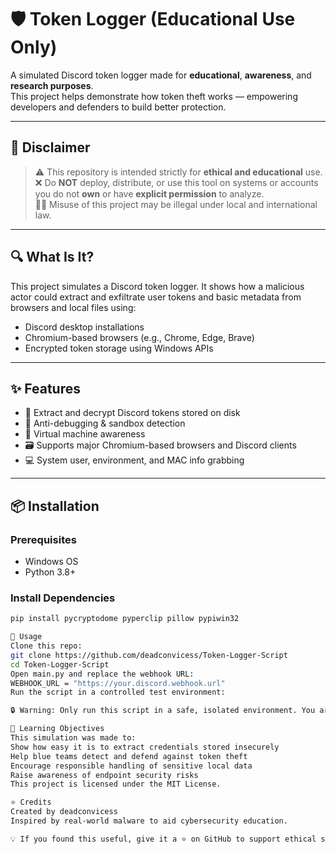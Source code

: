 # 🛡️ Token Logger (Educational Use Only)

A simulated Discord token logger made for **educational**, **awareness**, and **research purposes**.  
This project helps demonstrate how token theft works — empowering developers and defenders to build better protection.

---

## 🚨 Disclaimer

> ⚠️ This repository is intended strictly for **ethical and educational** use.  
> ❌ Do **NOT** deploy, distribute, or use this tool on systems or accounts you do not **own** or have **explicit permission** to analyze.  
> 🧑‍⚖️ Misuse of this project may be illegal under local and international law.

---

## 🔍 What Is It?
This project simulates a Discord token logger. It shows how a malicious actor could extract and exfiltrate user tokens and basic metadata from browsers and local files using:

- Discord desktop installations
- Chromium-based browsers (e.g., Chrome, Edge, Brave)
- Encrypted token storage using Windows APIs
---

## ✨ Features

- 🔐 Extract and decrypt Discord tokens stored on disk
- 🔎 Anti-debugging & sandbox detection
- 🧪 Virtual machine awareness
- 🗃️ Supports major Chromium-based browsers and Discord clients
- 💻 System user, environment, and MAC info grabbing
---

## 📦 Installation

### Prerequisites

- Windows OS
- Python 3.8+

### Install Dependencies

```bash
pip install pycryptodome pyperclip pillow pypiwin32

🧪 Usage
Clone this repo:
git clone https://github.com/deadconvicess/Token-Logger-Script
cd Token-Logger-Script
Open main.py and replace the webhook URL:
WEBHOOK_URL = "https://your.discord.webhook.url"
Run the script in a controlled test environment:

🔒 Warning: Only run this script in a safe, isolated environment. You are responsible for how you use it.

🧠 Learning Objectives
This simulation was made to:
Show how easy it is to extract credentials stored insecurely
Help blue teams detect and defend against token theft
Encourage responsible handling of sensitive local data
Raise awareness of endpoint security risks
This project is licensed under the MIT License.

⭐ Credits
Created by deadconvicess
Inspired by real-world malware to aid cybersecurity education.

💡 If you found this useful, give it a ⭐ on GitHub to support ethical security research.

